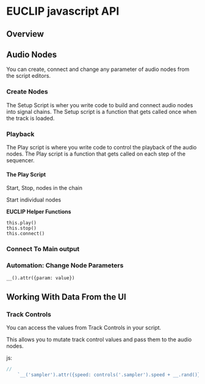 # EUCLIP javascript API

## Overview

## Audio Nodes
You can create, connect and change any parameter of audio nodes from the script editors.

### Create Nodes
The Setup Script is wher you write code to build and connect audio nodes into signal chains. The Setup script is a function that gets called once when the track is loaded.

### Playback
The Play script is where you write code to control the playback of the audio nodes. The Play script is a function that gets called on each step of the sequencer.

#### The Play Script
Start, Stop, nodes in the chain

Start individual nodes

**EUCLIP Helper Functions**
```
this.play()
this.stop()
this.connect()
```

### Connect To Main output

### Automation: Change Node Parameters
`__().attr({param: value})`


## Working With Data From the UI
### Track Controls
You can access the values from Track Controls in your script.

This allows you to mutate track control values and pass them to the audio nodes. 

js:
```js
// 
    `__('sampler').attr({speed: controls('.sampler').speed + __.rand()})`
```